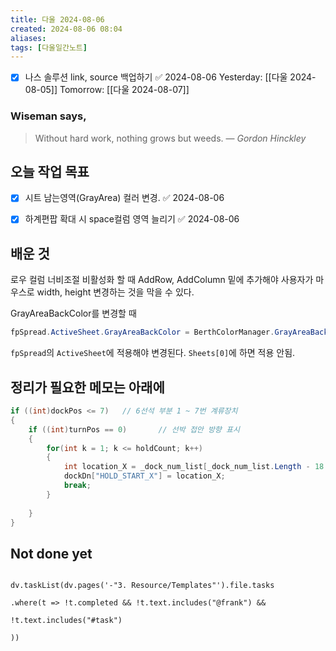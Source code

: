 ```yaml
---
title: 다울 2024-08-06
created: 2024-08-06 08:04
aliases: 
tags: [다울일간노트]
---
```

- [x] 나스 솔루션 link, source 백업하기 ✅ 2024-08-06
Yesterday: [[다울 2024-08-05]]
Tomorrow: [[다울 2024-08-07]]

### Wiseman says,
> Without hard work, nothing grows but weeds.
> — <cite>Gordon Hinckley</cite>


## 오늘 작업 목표

- [x] 시트 남는영역(GrayArea) 컬러 변경. ✅ 2024-08-06
- [x] 하계편팝 확대 시 space컬럼 영역 늘리기 ✅ 2024-08-06



## 배운 것
로우 컬럼 너비조절 비활성화 할 때 AddRow, AddColumn 밑에 추가해야 사용자가 마우스로 width, height 변경하는 것을 막을 수 있다.

GrayAreaBackColor를 변경할 때
```cs
fpSpread.ActiveSheet.GrayAreaBackColor = BerthColorManager.GrayAreaBackColor;
```

`fpSpread`의 `ActiveSheet`에 적용해야 변경된다.
`Sheets[0]`에 하면 적용 안됨.



## 정리가 필요한 메모는 아래에

```cs
if ((int)dockPos <= 7)   // 6선석 부분 1 ~ 7번 계류장치
{   
    if ((int)turnPos == 0)       // 선박 접안 방향 표시
    {   
        for(int k = 1; k <= holdCount; k++)
        {
            int location_X = _dock_num_list[_dock_num_list.Length - 18 + (int)dockPos + _ship_leftHead_num_start_list[(int)holdCount] - 1];
            dockDn["HOLD_START_X"] = location_X;
            break;
        }
        
    }
}
```


## Not done yet

```dataviewjs

dv.taskList(dv.pages('-"3. Resource/Templates"').file.tasks

.where(t => !t.completed && !t.text.includes("@frank") &&

!t.text.includes("#task")

))

```
